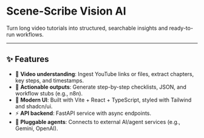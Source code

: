 # Scene-Scribe Vision AI

Turn long video tutorials into structured, searchable insights and ready-to-run workflows.

---

## ✨ Features
- 🎥 **Video understanding**: Ingest YouTube links or files, extract chapters, key steps, and timestamps.
- 📑 **Actionable outputs**: Generate step-by-step checklists, JSON, and workflow stubs (e.g., n8n).
- 🎨 **Modern UI**: Built with Vite + React + TypeScript, styled with Tailwind and shadcn/ui.
- ⚡ **API backend**: FastAPI service with async endpoints.
- 🔌 **Pluggable agents**: Connects to external AI/agent services (e.g., Gemini, OpenAI).


